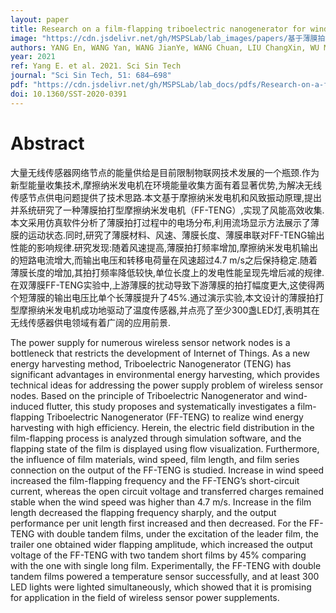 ```yaml
---
layout: paper
title: Research on a film-flapping triboelectric nanogenerator for wind energy harvesting (in Chinese)
image: "https://cdn.jsdelivr.net/gh/MSPSLab/lab_images/papers/基于薄膜拍打型摩擦纳米发电机的风能收集研究.png"
authors: YANG En, WANG Yan, WANG JianYe, WANG Chuan, LIU ChangXin, WU MengWei, MI JianChun & XU MinYi
year: 2021
ref: Yang E. et al. 2021. Sci Sin Tech
journal: "Sci Sin Tech, 51: 684–698"
pdf: "https://cdn.jsdelivr.net/gh/MSPSLab/lab_docs/pdfs/Research-on-a-film-flapping.pdf"
doi: 10.1360/SST-2020-0391
---
```



# Abstract

大量无线传感器网络节点的能量供给是目前限制物联网技术发展的一个瓶颈.作为新型能量收集技术,摩擦纳米发电机在环境能量收集方面有着显著优势,为解决无线传感节点供电问题提供了技术思路.本文基于摩擦纳米发电机和风致振动原理,提出并系统研究了一种薄膜拍打型摩擦纳米发电机（FF-TENG）,实现了风能高效收集.本文采用仿真软件分析了薄膜拍打过程中的电场分布,利用流场显示方法展示了薄膜的运动状态.同时,研究了薄膜材料、风速、薄膜长度、薄膜串联对FF-TENG输出性能的影响规律.研究发现:随着风速提高,薄膜拍打频率增加,摩擦纳米发电机输出的短路电流增大,而输出电压和转移电荷量在风速超过4.7 m/s之后保持稳定.随着薄膜长度的增加,其拍打频率降低较快,单位长度上的发电性能呈现先增后减的规律.在双薄膜FF-TENG实验中,上游薄膜的扰动导致下游薄膜的拍打幅度更大,这使得两个短薄膜的输出电压比单个长薄膜提升了45%.通过演示实验,本文设计的薄膜拍打型摩擦纳米发电机成功地驱动了温度传感器,并点亮了至少300盏LED灯,表明其在无线传感器供电领域有着广阔的应用前景. 

The power supply for numerous wireless sensor network nodes is a bottleneck that restricts the development of Internet of Things. As a new energy harvesting method, Triboelectric Nanogenerator (TENG) has significant advantages in environmental energy harvesting, which provides technical ideas for addressing the power supply problem of wireless sensor nodes. Based on the principle of Triboelectric Nanogenerator and wind-induced flutter, this study proposes and systematically investigates a film-flapping Triboelectric Nanogenerator (FF-TENG) to realize wind energy harvesting with high efficiency. Herein, the electric field distribution in the film-flapping process is analyzed through simulation software, and the flapping state of the film is displayed using flow visualization. Furthermore, the influence of film materials, wind speed, film length, and film series connection on the output of the FF-TENG is studied. Increase in wind speed increased the film-flapping frequency and the FF-TENG’s short-circuit current, whereas the open circuit voltage and transferred charges remained stable when the wind speed was higher than 4.7 m/s. Increase in the film length decreased the flapping frequency sharply, and the output performance per unit length first increased and then decreased. For the FF-TENG with double tandem films, under the excitation of the leader film, the trailer one obtained wider flapping amplitude, which increased the output voltage of the FF-TENG with two tandem short films by 45% comparing with the one with single long film. Experimentally, the FF-TENG with double tandem films powered a temperature sensor successfully, and at least 300 LED lights were lighted simultaneously, which showed that it is promising for application in the field of wireless sensor power supplements.
